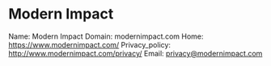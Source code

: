 
# Modern Impact

Name: Modern Impact
Domain: modernimpact.com
Home: https://www.modernimpact.com/
Privacy_policy: http://www.modernimpact.com/privacy/
Email: privacy@modernimpact.com
